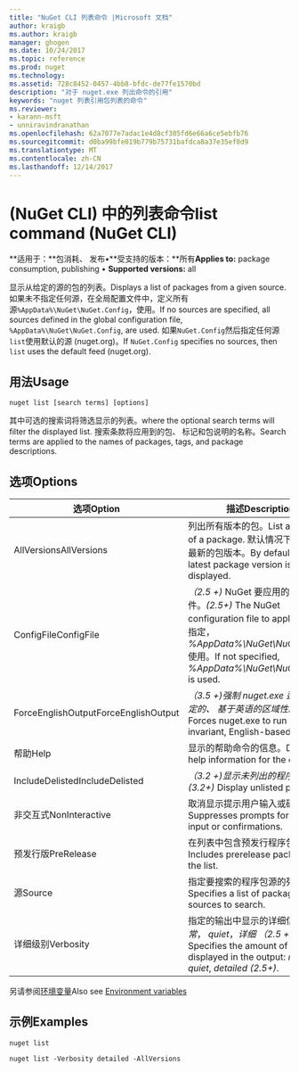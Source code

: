 ```yaml
---
title: "NuGet CLI 列表命令 |Microsoft 文档"
author: kraigb
ms.author: kraigb
manager: ghogen
ms.date: 10/24/2017
ms.topic: reference
ms.prod: nuget
ms.technology: 
ms.assetid: 728c8452-0457-4bb8-bfdc-de77fe1570bd
description: "对于 nuget.exe 列出命令的引用"
keywords: "nuget 列表引用包列表的命令"
ms.reviewer:
- karann-msft
- unniravindranathan
ms.openlocfilehash: 62a7077e7adac1e4d8cf305fd6e66a6ce5ebfb76
ms.sourcegitcommit: d0ba99bfe019b779b75731bafdca8a37e35ef0d9
ms.translationtype: MT
ms.contentlocale: zh-CN
ms.lasthandoff: 12/14/2017
---
```

# <a name="list-command-nuget-cli"></a><span data-ttu-id="78bc7-104">(NuGet CLI) 中的列表命令</span><span class="sxs-lookup"><span data-stu-id="78bc7-104">list command (NuGet CLI)</span></span>

<span data-ttu-id="78bc7-105">**适用于：**包消耗、 发布&bullet;**受支持的版本：**所有</span><span class="sxs-lookup"><span data-stu-id="78bc7-105">**Applies to:** package consumption, publishing &bullet; **Supported versions:** all</span></span>

<span data-ttu-id="78bc7-106">显示从给定的源的包的列表。</span><span class="sxs-lookup"><span data-stu-id="78bc7-106">Displays a list of packages from a given source.</span></span> <span data-ttu-id="78bc7-107">如果未不指定任何源，在全局配置文件中，定义所有源`%AppData%\NuGet\NuGet.Config`，使用。</span><span class="sxs-lookup"><span data-stu-id="78bc7-107">If no sources are specified, all sources defined in the global configuration file, `%AppData%\NuGet\NuGet.Config`, are used.</span></span> <span data-ttu-id="78bc7-108">如果`NuGet.Config`然后指定任何源`list`使用默认的源 (nuget.org)。</span><span class="sxs-lookup"><span data-stu-id="78bc7-108">If `NuGet.Config` specifies no sources, then `list` uses the default feed (nuget.org).</span></span>

## <a name="usage"></a><span data-ttu-id="78bc7-109">用法</span><span class="sxs-lookup"><span data-stu-id="78bc7-109">Usage</span></span>

```
nuget list [search terms] [options]
```

<span data-ttu-id="78bc7-110">其中可选的搜索词将筛选显示的列表。</span><span class="sxs-lookup"><span data-stu-id="78bc7-110">where the optional search terms will filter the displayed list.</span></span> <span data-ttu-id="78bc7-111">搜索条款将应用到的包、 标记和包说明的名称。</span><span class="sxs-lookup"><span data-stu-id="78bc7-111">Search terms are applied to the names of packages, tags, and package descriptions.</span></span>

## <a name="options"></a><span data-ttu-id="78bc7-112">选项</span><span class="sxs-lookup"><span data-stu-id="78bc7-112">Options</span></span>
| <span data-ttu-id="78bc7-113">选项</span><span class="sxs-lookup"><span data-stu-id="78bc7-113">Option</span></span> | <span data-ttu-id="78bc7-114">描述</span><span class="sxs-lookup"><span data-stu-id="78bc7-114">Description</span></span> |
| --- | --- |
| <span data-ttu-id="78bc7-115">AllVersions</span><span class="sxs-lookup"><span data-stu-id="78bc7-115">AllVersions</span></span> | <span data-ttu-id="78bc7-116">列出所有版本的包。</span><span class="sxs-lookup"><span data-stu-id="78bc7-116">List all versions of a package.</span></span> <span data-ttu-id="78bc7-117">默认情况下，显示仅最新的包版本。</span><span class="sxs-lookup"><span data-stu-id="78bc7-117">By default, only the latest package version is displayed.</span></span> |
| <span data-ttu-id="78bc7-118">ConfigFile</span><span class="sxs-lookup"><span data-stu-id="78bc7-118">ConfigFile</span></span> | <span data-ttu-id="78bc7-119">*（2.5 +)* NuGet 要应用的配置文件。</span><span class="sxs-lookup"><span data-stu-id="78bc7-119">*(2.5+)* The NuGet configuration file to apply.</span></span> <span data-ttu-id="78bc7-120">如果未指定， *%AppData%\NuGet\NuGet.Config*使用。</span><span class="sxs-lookup"><span data-stu-id="78bc7-120">If not specified, *%AppData%\NuGet\NuGet.Config* is used.</span></span> |
| <span data-ttu-id="78bc7-121">ForceEnglishOutput</span><span class="sxs-lookup"><span data-stu-id="78bc7-121">ForceEnglishOutput</span></span> | <span data-ttu-id="78bc7-122">*（3.5 +)*强制 nuget.exe 运行使用固定的、 基于英语的区域性。</span><span class="sxs-lookup"><span data-stu-id="78bc7-122">*(3.5+)* Forces nuget.exe to run using an invariant, English-based culture.</span></span> |
| <span data-ttu-id="78bc7-123">帮助</span><span class="sxs-lookup"><span data-stu-id="78bc7-123">Help</span></span> | <span data-ttu-id="78bc7-124">显示的帮助命令的信息。</span><span class="sxs-lookup"><span data-stu-id="78bc7-124">Displays help information for the command.</span></span> |
| <span data-ttu-id="78bc7-125">IncludeDelisted</span><span class="sxs-lookup"><span data-stu-id="78bc7-125">IncludeDelisted</span></span> | <span data-ttu-id="78bc7-126">*（3.2 +)*显示未列出的程序包。</span><span class="sxs-lookup"><span data-stu-id="78bc7-126">*(3.2+)* Display unlisted packages.</span></span> |
| <span data-ttu-id="78bc7-127">非交互式</span><span class="sxs-lookup"><span data-stu-id="78bc7-127">NonInteractive</span></span> | <span data-ttu-id="78bc7-128">取消显示提示用户输入或确认。</span><span class="sxs-lookup"><span data-stu-id="78bc7-128">Suppresses prompts for user input or confirmations.</span></span> |
| <span data-ttu-id="78bc7-129">预发行版</span><span class="sxs-lookup"><span data-stu-id="78bc7-129">PreRelease</span></span> | <span data-ttu-id="78bc7-130">在列表中包含预发行程序包。</span><span class="sxs-lookup"><span data-stu-id="78bc7-130">Includes prerelease packages in the list.</span></span> |
| <span data-ttu-id="78bc7-131">源</span><span class="sxs-lookup"><span data-stu-id="78bc7-131">Source</span></span> | <span data-ttu-id="78bc7-132">指定要搜索的程序包源的列表。</span><span class="sxs-lookup"><span data-stu-id="78bc7-132">Specifies a list of packages sources to search.</span></span> |
| <span data-ttu-id="78bc7-133">详细级别</span><span class="sxs-lookup"><span data-stu-id="78bc7-133">Verbosity</span></span> | <span data-ttu-id="78bc7-134">指定的输出中显示的详细信息量：*正常*， *quiet*，*详细 （2.5 +）*。</span><span class="sxs-lookup"><span data-stu-id="78bc7-134">Specifies the amount of detail displayed in the output: *normal*, *quiet*, *detailed (2.5+)*.</span></span> |

<span data-ttu-id="78bc7-135">另请参阅[环境变量](cli-ref-environment-variables.md)</span><span class="sxs-lookup"><span data-stu-id="78bc7-135">Also see [Environment variables](cli-ref-environment-variables.md)</span></span>

## <a name="examples"></a><span data-ttu-id="78bc7-136">示例</span><span class="sxs-lookup"><span data-stu-id="78bc7-136">Examples</span></span>

```
nuget list

nuget list -Verbosity detailed -AllVersions
```
